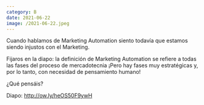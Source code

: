 ```yaml
--- 
category: B 
date: 2021-06-22
image: /2021-06-22.jpeg 
--- 
```


Cuando hablamos de Marketing Automation siento todavía que estamos siendo injustos con el Marketing.

Fijaros en la diapo: la definición de Marketing Automation se refiere a todas las fases del proceso de mercadotecnia ¡Pero hay fases muy estratégicas y, por lo tanto, con necesidad de pensamiento humano!

¿Qué pensáis?

Diapo: http://ow.ly/heOS50F9ywH